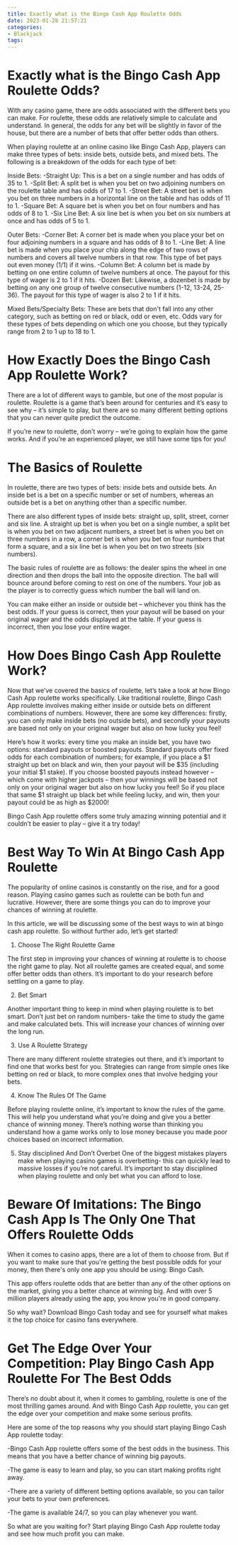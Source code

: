 ```yaml
---
title: Exactly what is the Bingo Cash App Roulette Odds 
date: 2023-01-28 21:57:21
categories:
- Blackjack
tags:
---
```



#  Exactly what is the Bingo Cash App Roulette Odds? 

With any casino game, there are odds associated with the different bets you can make. For roulette, these odds are relatively simple to calculate and understand. In general, the odds for any bet will be slightly in favor of the house, but there are a number of bets that offer better odds than others.

When playing roulette at an online casino like Bingo Cash App, players can make three types of bets: inside bets, outside bets, and mixed bets. The following is a breakdown of the odds for each type of bet:

Inside Bets: 
-Straight Up: This is a bet on a single number and has odds of 35 to 1. 
-Split Bet: A split bet is when you bet on two adjoining numbers on the roulette table and has odds of 17 to 1. 
-Street Bet: A street bet is when you bet on three numbers in a horizontal line on the table and has odds of 11 to 1. 
-Square Bet: A square bet is when you bet on four numbers and has odds of 8 to 1. 
-Six Line Bet: A six line bet is when you bet on six numbers at once and has odds of 5 to 1.

Outer Bets: 
-Corner Bet: A corner bet is made when you place your bet on four adjoining numbers in a square and has odds of 8 to 1. 
-Line Bet: A line bet is made when you place your chip along the edge of two rows of numbers and covers all twelve numbers in that row. This type of bet pays out even money (1/1) if it wins. 
-Column Bet: A column bet is made by betting on one entire column of twelve numbers at once. The payout for this type of wager is 2 to 1 if it hits. 
-Dozen Bet: Likewise, a dozenbet is made by betting on any one group of twelve consecutive numbers (1-12, 13-24, 25-36). The payout for this type of wager is also 2 to 1 if it hits.

Mixed Bets/Specialty Bets: 
These are bets that don't fall into any other category, such as betting on red or black, odd or even, etc. Odds vary for these types of bets depending on which one you choose, but they typically range from 2 to 1 up to 18 to 1.

#  How Exactly Does the Bingo Cash App Roulette Work? 

There are a lot of different ways to gamble, but one of the most popular is roulette. Roulette is a game that’s been around for centuries and it’s easy to see why – it’s simple to play, but there are so many different betting options that you can never quite predict the outcome. 

If you’re new to roulette, don’t worry – we’re going to explain how the game works. And if you’re an experienced player, we still have some tips for you! 

# The Basics of Roulette 

In roulette, there are two types of bets: inside bets and outside bets. An inside bet is a bet on a specific number or set of numbers, whereas an outside bet is a bet on anything other than a specific number. 

There are also different types of inside bets: straight up, split, street, corner and six line. A straight up bet is when you bet on a single number, a split bet is when you bet on two adjacent numbers, a street bet is when you bet on three numbers in a row, a corner bet is when you bet on four numbers that form a square, and a six line bet is when you bet on two streets (six numbers). 

The basic rules of roulette are as follows: the dealer spins the wheel in one direction and then drops the ball into the opposite direction. The ball will bounce around before coming to rest on one of the numbers. Your job as the player is to correctly guess which number the ball will land on. 

You can make either an inside or outside bet – whichever you think has the best odds. If your guess is correct, then your payout will be based on your original wager and the odds displayed at the table. If your guess is incorrect, then you lose your entire wager. 

# How Does Bingo Cash App Roulette Work? 
Now that we’ve covered the basics of roulette, let’s take a look at how Bingo Cash App roulette works specifically. 
Like traditional roulette, Bingo Cash App roulette involves making either inside or outside bets on different combinations of numbers. However, there are some key differences: firstly, you can only make inside bets (no outside bets), and secondly your payouts are based not only on your original wager but also on how lucky you feel! 

Here’s how it works: every time you make an inside bet, you have two options: standard payouts or boosted payouts. Standard payouts offer fixed odds for each combination of numbers; for example, if you place a $1 straight up bet on black and win, then your payout will be $35 (including your initial $1 stake). If you choose boosted payouts instead however – which come with higher jackpots – then your winnings will be based not only on your original wager but also on how lucky you feel! So if you place that same $1 straight up black bet while feeling lucky, and win, then your payout could be as high as $2000! 

Bingo Cash App roulette offers some truly amazing winning potential and it couldn’t be easier to play – give it a try today!

#  Best Way To Win At Bingo Cash App Roulette 

The popularity of online casinos is constantly on the rise, and for a good reason. Playing casino games such as roulette can be both fun and lucrative. However, there are some things you can do to improve your chances of winning at roulette. 

In this article, we will be discussing some of the best ways to win at bingo cash app roulette. So without further ado, let’s get started!

1. Choose The Right Roulette Game

The first step in improving your chances of winning at roulette is to choose the right game to play. Not all roulette games are created equal, and some offer better odds than others. It’s important to do your research before settling on a game to play. 

2. Bet Smart

Another important thing to keep in mind when playing roulette is to bet smart. Don’t just bet on random numbers- take the time to study the game and make calculated bets. This will increase your chances of winning over the long run. 

3. Use A Roulette Strategy

There are many different roulette strategies out there, and it’s important to find one that works best for you. Strategies can range from simple ones like betting on red or black, to more complex ones that involve hedging your bets. 

4. Know The Rules Of The Game

Before playing roulette online, it’s important to know the rules of the game. This will help you understand what you’re doing and give you a better chance of winning money. There’s nothing worse than thinking you understand how a game works only to lose money because you made poor choices based on incorrect information. 

5. Stay disciplined And Don’t Overbet 
One of the biggest mistakes players make when playing casino games is overbetting- this can quickly lead to massive losses if you’re not careful. It’s important to stay disciplined when playing roulette and only bet what you can afford to lose.

#  Beware Of Imitations: The Bingo Cash App Is The Only One That Offers Roulette Odds 

When it comes to casino apps, there are a lot of them to choose from. But if you want to make sure that you're getting the best possible odds for your money, then there's only one app you should be using: Bingo Cash.

This app offers roulette odds that are better than any of the other options on the market, giving you a better chance at winning big. And with over 5 million players already using the app, you know you're in good company.

So why wait? Download Bingo Cash today and see for yourself what makes it the top choice for casino fans everywhere.

#  Get The Edge Over Your Competition: Play Bingo Cash App Roulette For The Best Odds

There’s no doubt about it, when it comes to gambling, roulette is one of the most thrilling games around. And with Bingo Cash App roulette, you can get the edge over your competition and make some serious profits.

Here are some of the top reasons why you should start playing Bingo Cash App roulette today:

-Bingo Cash App roulette offers some of the best odds in the business. This means that you have a better chance of winning big payouts.

-The game is easy to learn and play, so you can start making profits right away.

-There are a variety of different betting options available, so you can tailor your bets to your own preferences.

-The game is available 24/7, so you can play whenever you want.

So what are you waiting for? Start playing Bingo Cash App roulette today and see how much profit you can make.